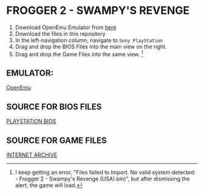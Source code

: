 # FROGGER 2 - SWAMPY'S REVENGE

1. Download OpenEmu Emulator from [here](https://openemu.org)
2. Download the files in this repository
3. In the left-navigation column, navigate to `Sony PlayStation`
4. Drag and drop the BIOS Files into the main view on the right.
5. Drag and drop the Game Files into the same view. [^1]


[^1]: I keep getting an error, "Files failed to Import. No valid system detected: - Frogger 2 - Swampy's Revenge (USA).bin)", but after dismissing the alert, the game will load.

## EMULATOR:
[OpenEmu](https://openemu.org)

## SOURCE FOR BIOS FILES
[PLAYSTATION BIOS](https://gist.github.com/juanbrujo/cf55d223ad01927a48f9ebac9f50bdee)

## SOURCE FOR GAME FILES
[INTERNET ARCHIVE](https://archive.org/details/sony-playstation-champion-collection-0-g-updated)
